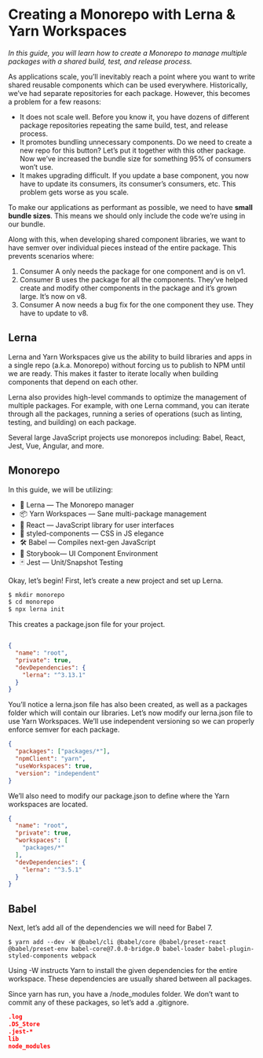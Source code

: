 # Creating a Monorepo with Lerna & Yarn Workspaces

*In this guide, you will learn how to create a Monorepo to manage multiple packages with a shared build, test, and release process.*

As applications scale, you’ll inevitably reach a point where you want to write shared reusable components which can be used everywhere. Historically, we’ve had separate repositories for each package. However, this becomes a problem for a few reasons:

* It does not scale well. Before you know it, you have dozens of different package repositories repeating the same build, test, and release process.
* It promotes bundling unnecessary components. Do we need to create a new repo for this button? Let’s put it together with this other package. Now we’ve increased the bundle size for something 95% of consumers won’t use.
* It makes upgrading difficult. If you update a base component, you now have to update its consumers, its consumer’s consumers, etc. This problem gets worse as you scale.

To make our applications as performant as possible, we need to have **small bundle sizes**. This means we should only include the code we’re using in our bundle.

Along with this, when developing shared component libraries, we want to have semver over individual pieces instead of the entire package. This prevents scenarios where:

1. Consumer A only needs the package for one component and is on v1.
2. Consumer B uses the package for all the components. They’ve helped create and modify other components in the package and it’s grown large. It’s now on v8.
3. Consumer A now needs a bug fix for the one component they use. They have to update to v8.


## Lerna

Lerna and Yarn Workspaces give us the ability to build libraries and apps in a single repo (a.k.a. Monorepo) without forcing us to publish to NPM until we are ready. This makes it faster to iterate locally when building components that depend on each other.

Lerna also provides high-level commands to optimize the management of multiple packages. For example, with one Lerna command, you can iterate through all the packages, running a series of operations (such as linting, testing, and building) on each package.

Several large JavaScript projects use monorepos including: Babel, React, Jest, Vue, Angular, and more.


## Monorepo

In this guide, we will be utilizing:
* 🐉 Lerna — The Monorepo manager
* 📦 Yarn Workspaces — Sane multi-package management
* 🚀 React — JavaScript library for user interfaces
* 💅 styled-components — CSS in JS elegance
* 🛠 Babel — Compiles next-gen JavaScript
* 📖 Storybook— UI Component Environment
* 🃏 Jest — Unit/Snapshot Testing

Okay, let’s begin! First, let’s create a new project and set up Lerna.

```javascript
$ mkdir monorepo
$ cd monorepo
$ npx lerna init
```

This creates a package.json file for your project.

```json

{
  "name": "root",
  "private": true,
  "devDependencies": {
    "lerna": "^3.13.1"
  }
}
```

You’ll notice a lerna.json file has also been created, as well as a packages folder which will contain our libraries. Let’s now modify our lerna.json file to use Yarn Workspaces. We’ll use independent versioning so we can properly enforce semver for each package.

```json
{
  "packages": ["packages/*"],
  "npmClient": "yarn",
  "useWorkspaces": true,
  "version": "independent"
}
```

We’ll also need to modify our package.json to define where the Yarn workspaces are located.

```json
{
  "name": "root",
  "private": true,
  "workspaces": [
    "packages/*"
  ],
  "devDependencies": {
    "lerna": "^3.5.1"
  }
}
```

## Babel

Next, let’s add all of the dependencies we will need for Babel 7.

```shell
$ yarn add --dev -W @babel/cli @babel/core @babel/preset-react @babel/preset-env babel-core@7.0.0-bridge.0 babel-loader babel-plugin-styled-components webpack
```

Using -W instructs Yarn to install the given dependencies for the entire workspace. These dependencies are usually shared between all packages.

Since yarn has run, you have a /node_modules folder. We don’t want to commit any of these packages, so let’s add a .gitignore.

```json
.log
.DS_Store
.jest-*
lib
node_modules
```